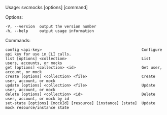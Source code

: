  Usage: svcmocks [options] [command]


  Options:

    -V, --version  output the version number
    -h, --help     output usage information


  Commands:

    config <api-key>                                            Configure api key for use in CLI calls.
    list [options] <collection>                                 List users, accounts, or mocks
    get [options] <collection> <id>                             Get user, account, or mock
    create [options] <collection> <file>                        Create user, account, or mock
    update [options] <collection> <file>                        Update user, account, or mock
    delete [options] <collection> <id>                          Delete user, account, or mock by id
    set-state [options] [mockId] [resource] [instance] [state]  Update mock resource/instance state